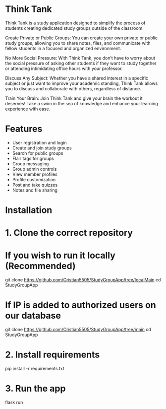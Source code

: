 # Think Tank

Think Tank is a study application designed to simplify the process of students creating dedicated study groups outside of the classroom.

Create Private or Public Groups:
You can create your own private or public study groups, allowing you to share notes, files, and communicate with fellow students in a focused and organized environment.

No More Social Pressure:
With Think Tank, you don’t have to worry about the social pressure of asking other students if they want to study together or attending intimidating office hours with your professor.

Discuss Any Subject:
Whether you have a shared interest in a specific subject or just want to improve your academic standing, Think Tank allows you to discuss and collaborate with others, regardless of distance.

Train Your Brain:
Join Think Tank and give your brain the workout it deserves! Take a swim in the sea of knowledge and enhance your learning experience with ease.

# Features

- User registration and login
- Create and join study groups
- Search for public groups
- Flair tags for groups
- Group messaging
- Group admin controls
- View member profiles
- Profile customization
- Post and take quizzes
- Notes and file sharing

# Installation

# 1. Clone the correct repository

# If you wish to run it locally (Recommended)
git clone https://github.com/Cristian5505/StudyGroupApp/tree/localMain
cd StudyGroupApp

# If IP is added to authorized users on our database
git clone https://github.com/Cristian5505/StudyGroupApp/tree/main
cd StudyGroupApp

# 2. Install requirements

pip install -r requirements.txt

# 3. Run the app

flask run